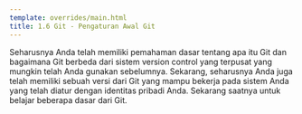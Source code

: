 ```yaml
---
template: overrides/main.html
title: 1.6 Git - Pengaturan Awal Git
---
```


Seharusnya Anda telah memiliki pemahaman dasar tentang apa itu Git dan bagaimana Git berbeda dari sistem version control yang terpusat yang mungkin telah Anda gunakan sebelumnya. Sekarang, seharusnya Anda juga telah memiliki sebuah versi dari Git yang mampu bekerja pada sistem Anda yang telah diatur dengan identitas pribadi Anda. Sekarang saatnya untuk belajar beberapa dasar dari Git.
